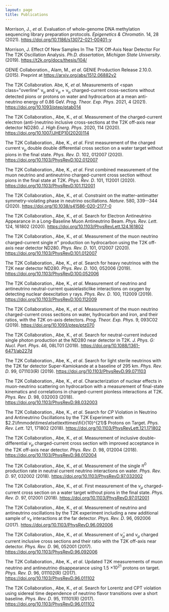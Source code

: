 ```yaml
---
layout: page
title: Publications
---
```


Morrison, J., _et al_. Evaluation of whole-genome DNA methylation sequencing library preparation protocols. _Epigenetics &amp; Chromatin_. 14, 28 (2021). <https://doi.org/10.1186/s13072-021-00401-y>

Morrison, J. Effect Of New Samples In The T2K Off-Axis Near Detector For The T2K Oscillation Analysis. _Ph.D. dissertation, Michigan State University_. (2019). <https://t2k.org/docs/thesis/104/>

GENIE Collaboration., Alam, M., _et al_. GENIE Production Release 2.10.0. (2015). Preprint at <https://arxiv.org/abs/1512.06882v2>

The T2K Collaboration. Abe, K, _et al_. Measurements of
<span class="overline" <span class="cmmi-10x-x-109">&#x03BD;</span></span><sub><span class="cmmi-8">&#x03BC;</span></sub> and
<span class="overline"><span class="cmmi-10x-x-109">&#x03BD;</span></span><sub><span class="cmmi-8">&#x03BC;</span></sub> +
<span class="cmmi-10x-x-109">&#x03BD;</span><sub><span class="cmmi-8">&#x03BC;</span></sub>
charged-current cross-sections without detected pions or protons on water and hydrocarbon at a mean anti-neutrino energy of 0.86 GeV.
_Prog. Theor. Exp. Phys_. 2021, 4 (2021). <https://doi.org/10.1093/ptep/ptab014>

The T2K Collaboration., Abe, K., _et al_. Measurement of the charged-current electron (anti-)neutrino inclusive cross-sections at the T2K off-axis near detector ND280. _J. High Energ. Phys_. 2020, 114 (2020). <https://doi.org/10.1007/JHEP10(2020)114>

The T2K Collaboration., Abe, K., _et al_. First measurement of the charged current
<span class="bar-css"><span class="cmmi-10x-x-109">&#x03BD;</span></span><sub><span class="cmmi-8">&#x03BC;</span></sub> double
double differential cross section on a water target without pions in the final state. _Phys. Rev. D_. 102, 012007 (2020). <https://doi.org/10.1103/PhysRevD.102.012007>

The T2K Collaboration., Abe, K., _et al_. First combined measurement of the muon neutrino and antineutrino charged-current cross section without pions in the final state at T2K. _Phys. Rev. D_. 101, 112001 (2020). <https://doi.org/10.1103/PhysRevD.101.112001>

The T2K Collaboration., Abe, K., _et al_. Constraint on the matter–antimatter symmetry-violating phase in neutrino oscillations. _Nature_. 580, 339--344 (2020). <https://doi.org/10.1038/s41586-020-2177-0>

The T2K Collaboration., Abe, K., _et al_. Search for Electron Antineutrino Appearance in a Long-Baseline Muon Antineutrino Beam. _Phys. Rev. Lett_. 124, 161802 (2020). <https://doi.org/10.1103/PhysRevLett.124.161802>

The T2K Collaboration., Abe, K., _et al_. Measurement of the muon neutrino charged-current single $\pi^+$ production on hydrocarbon using the T2K off-axis near detector ND280. _Phys. Rev. D_. 101, 012007 (2020). <https://doi.org/10.1103/PhysRevD.101.012007>

The T2K Collaboration., Abe, K., _et al_. Search for heavy neutrinos with the T2K near detector ND280. _Phys. Rev. D_. 100, 052006 (2019). <https://doi.org/10.1103/PhysRevD.100.052006>

The T2K Collaboration., Abe, K., _et al_. Measurement of neutrino and antineutrino neutral-current quasielasticlike interactions on oxygen by detecting nuclear deexcitation $\gamma$ rays. _Phys. Rev. D_. 100, 112009 (2019). <https://doi.org/10.1103/PhysRevD.100.112009>

 The T2K Collaboration., Abe, K., _et al_. Measurement of the muon neutrino charged-current cross sections on water, hydrocarbon and iron, and their ratios, with the T2K on-axis detectors. _Prog. Theor. Exp. Phys_. 9, 093C02 (2019). <https://doi.org/10.1093/ptep/ptz070>

The T2K Collaboration., Abe, K., _et al_. Search for neutral-current induced single photon production at the ND280 near detector in T2K. _J. Phys. G: Nucl. Part. Phys_. 46, 08LT01 (2019). <https://doi.org/10.1088/1361-6471/ab227d>

The T2K Collaboration., Abe, K., _et al_. Search for light sterile neutrinos with the T2K far detector Super-Kamiokande at a baseline of 295 km. _Phys. Rev. D_. 99, 071103(R) (2019). <https://doi.org/10.1103/PhysRevD.99.071103>

The T2K Collaboration., Abe, K., _et al_. Characterization of nuclear effects in muon-neutrino scattering on hydrocarbon with a measurement of final-state kinematics and correlations in charged-current pionless interactions at T2K. _Phys. Rev. D_. 98, 032003 (2018). <https://doi.org/10.1103/PhysRevD.98.032003>

The T2K Collaboration., Abe, K., _et al_. Search for $CP$ Violation in Neutrino and Antineutrino Oscillations by the T2K Experiment with $2.2\ifmmode\times\else\texttimes\fi{}{10}^{21}$ Protons on Target. _Phys. Rev. Lett_. 121, 171802 (2018). <https://doi.org/10.1103/PhysRevLett.121.171802>

The T2K Collaboration., Abe, K., _et al_. Measurement of inclusive double-differential ${\ensuremath{\nu}}_{\ensuremath{\mu}}$ charged-current cross section with improved acceptance in the T2K off-axis near detector. _Phys. Rev. D_. 98, 012004 (2018). <https://doi.org/10.1103/PhysRevD.98.012004>

The T2K Collaboration., Abe, K., _et al_. Measurement of the single ${\ensuremath{\pi}}^{0}$ production rate in neutral current neutrino interactions on water. _Phys. Rev. D_. 97, 032002 (2018). <https://doi.org/10.1103/PhysRevD.97.032002>

The T2K Collaboration., Abe, K., _et al_. First measurement of the $\nu_{\mu}$ charged-current cross section on a water target without pions in the final state. _Phys. Rev. D_. 97, 012001 (2018). <https://doi.org/10.1103/PhysRevD.97.012001>

The T2K Collaboration., Abe, K., _et al_. Measurement of neutrino and antineutrino oscillations by the T2K experiment including a new additional sample of $\nu_e$ interactions at the far detector. _Phys. Rev. D_. 96, 092006 (2017). <https://doi.org/10.1103/PhysRevD.96.092006>

The T2K Collaboration., Abe, K., _et al_. Measurement of $\bar{\nu}_{\mu}$ and $\nu_{\mu}$ charged current inclusive cross sections and their ratio with the T2K off-axis near detector. _Phys. Rev. D_. 96, 052001 (2017). <https://doi.org/10.1103/PhysRevD.96.092006>

The T2K Collaboration., Abe, K., _et al_. Updated T2K measurements of muon neutrino and antineutrino disappearance using 1.5 $\times 10^{21}$ protons on target. _Phys. Rev. D_. 96, 011102(R) (2017). <https://doi.org/10.1103/PhysRevD.96.011102>

The T2K Collaboration., Abe, K., _et al_. Search for Lorentz and CPT violation using sidereal time dependence of neutrino flavor transitions over a short baseline. _Phys. Rev. D_. 95, 111101(R) (2017). <https://doi.org/10.1103/PhysRevD.96.011102>
